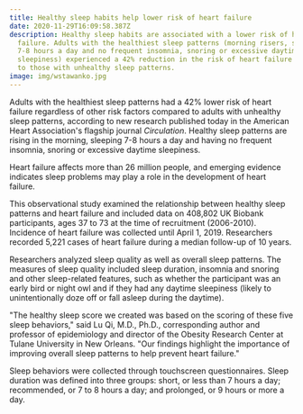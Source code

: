 ```yaml
---
title: Healthy sleep habits help lower risk of heart failure
date: 2020-11-29T16:09:58.387Z
description: Healthy sleep habits are associated with a lower risk of heart
  failure. Adults with the healthiest sleep patterns (morning risers, sleeping
  7-8 hours a day and no frequent insomnia, snoring or excessive daytime
  sleepiness) experienced a 42% reduction in the risk of heart failure compared
  to those with unhealthy sleep patterns.
image: img/wstawanko.jpg
---
```

<!--StartFragment-->

Adults with the healthiest sleep patterns had a 42% lower risk of heart failure regardless of other risk factors compared to adults with unhealthy sleep patterns, according to new research published today in the American Heart Association's flagship journal *Circulation*. Healthy sleep patterns are rising in the morning, sleeping 7-8 hours a day and having no frequent insomnia, snoring or excessive daytime sleepiness.

Heart failure affects more than 26 million people, and emerging evidence indicates sleep problems may play a role in the development of heart failure.

This observational study examined the relationship between healthy sleep patterns and heart failure and included data on 408,802 UK Biobank participants, ages 37 to 73 at the time of recruitment (2006-2010). Incidence of heart failure was collected until April 1, 2019. Researchers recorded 5,221 cases of heart failure during a median follow-up of 10 years.

Researchers analyzed sleep quality as well as overall sleep patterns. The measures of sleep quality included sleep duration, insomnia and snoring and other sleep-related features, such as whether the participant was an early bird or night owl and if they had any daytime sleepiness (likely to unintentionally doze off or fall asleep during the daytime).

"The healthy sleep score we created was based on the scoring of these five sleep behaviors," said Lu Qi, M.D., Ph.D., corresponding author and professor of epidemiology and director of the Obesity Research Center at Tulane University in New Orleans. "Our findings highlight the importance of improving overall sleep patterns to help prevent heart failure."

Sleep behaviors were collected through touchscreen questionnaires. Sleep duration was defined into three groups: short, or less than 7 hours a day; recommended, or 7 to 8 hours a day; and prolonged, or 9 hours or more a day.


